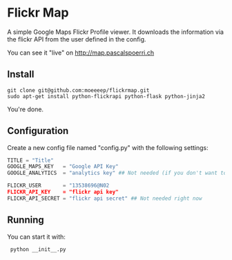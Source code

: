 Flickr Map
==========

A simple Google Maps Flickr Profile viewer. It downloads the information via the flickr API from the user defined in the config.

You can see it "live" on http://map.pascalspoerri.ch

Install
-------

```
git clone git@github.com:moeeeep/flickrmap.git
sudo apt-get install python-flickrapi python-flask python-jinja2
```

You're done. 

Configuration
-------------
Create a new config file named "config.py" with the following settings:

```python
TITLE = "Title"
GOOGLE_MAPS_KEY   = "Google API Key"
GOOGLE_ANALYTICS  = "analytics key" ## Not needed (if you don't want to run Analytics, put some random value here...)

FLICKR_USER       = "13538696@N02
FLICKR_API_KEY    = "flickr api key"
FLICKR_API_SECRET = "flickr api secret" ## Not needed right now
```

Running
-------

You can start it with:

```
 python __init__.py
```
